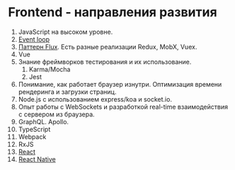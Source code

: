 # Frontend - направления развития

1. JavaScript на высоком уровне. 
1. [Event loop](https://blog.risingstack.com/node-js-at-scale-understanding-node-js-event-loop/)
1. [Паттерн Flux](https://habr.com/company/hexlet/blog/268249/). Есть разные реализации Redux, MobX, Vuex.
1. Vue
1. Знание фреймворков тестирования и их использование.
    1. Karma/Mocha
    1. Jest
1. Понимание, как работает браузер изнутри. Оптимизация времени рендеринга и загрузки страниц.
1. Node.js с использованием express/koa и socket.io.
1. Опыт работы с WebSockets и разработкой real-time взаимодействия с сервером из браузера.
1. GraphQL. Apollo.
1. TypeScript
1. Webpack
1. RxJS
1. [React](react.md)
1. [React Native](react-native.md)
